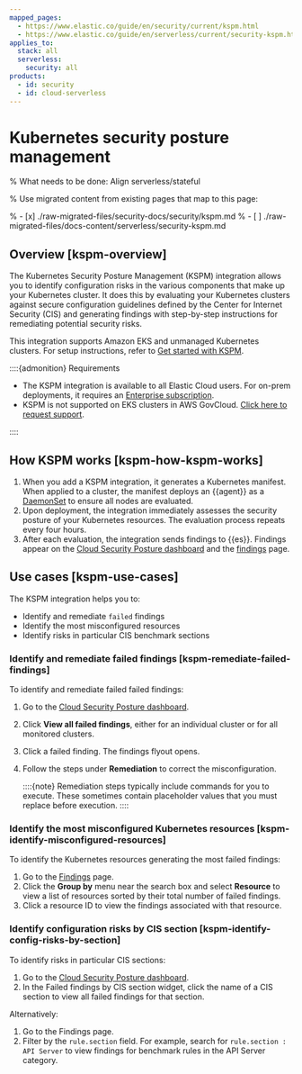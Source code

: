 ```yaml
---
mapped_pages:
  - https://www.elastic.co/guide/en/security/current/kspm.html
  - https://www.elastic.co/guide/en/serverless/current/security-kspm.html
applies_to:
  stack: all
  serverless:
    security: all
products:
  - id: security
  - id: cloud-serverless
---
```


# Kubernetes security posture management

% What needs to be done: Align serverless/stateful

% Use migrated content from existing pages that map to this page:

% - [x] ./raw-migrated-files/security-docs/security/kspm.md
% - [ ] ./raw-migrated-files/docs-content/serverless/security-kspm.md


## Overview [kspm-overview]

The Kubernetes Security Posture Management (KSPM) integration allows you to identify configuration risks in the various components that make up your Kubernetes cluster. It does this by evaluating your Kubernetes clusters against secure configuration guidelines defined by the Center for Internet Security (CIS) and generating findings with step-by-step instructions for remediating potential security risks.

This integration supports Amazon EKS and unmanaged Kubernetes clusters. For setup instructions, refer to [Get started with KSPM](/solutions/security/cloud/get-started-with-kspm.md).

::::{admonition} Requirements
* The KSPM integration is available to all Elastic Cloud users. For on-prem deployments, it requires an [Enterprise subscription](https://www.elastic.co/pricing).
* KSPM is not supported on EKS clusters in AWS GovCloud. [Click here to request support](https://github.com/elastic/kibana/issues/new/choose).

::::



## How KSPM works [kspm-how-kspm-works]

1. When you add a KSPM integration, it generates a Kubernetes manifest. When applied to a cluster, the manifest deploys an {{agent}} as a [DaemonSet](https://kubernetes.io/docs/concepts/workloads/controllers/daemonset) to ensure all nodes are evaluated.
2. Upon deployment, the integration immediately assesses the security posture of your Kubernetes resources. The evaluation process repeats every four hours.
3. After each evaluation, the integration sends findings to {{es}}. Findings appear on the [Cloud Security Posture dashboard](/solutions/security/dashboards/cloud-security-posture-dashboard.md) and the [findings](/solutions/security/cloud/findings-page-2.md) page.


## Use cases [kspm-use-cases]

The KSPM integration helps you to:

* Identify and remediate `failed` findings
* Identify the most misconfigured resources
* Identify risks in particular CIS benchmark sections


### Identify and remediate failed findings [kspm-remediate-failed-findings]

To identify and remediate failed failed findings:

1. Go to the [Cloud Security Posture dashboard](/solutions/security/dashboards/cloud-security-posture-dashboard.md).
2. Click **View all failed findings**, either for an individual cluster or for all monitored clusters.
3. Click a failed finding. The findings flyout opens.
4. Follow the steps under **Remediation** to correct the misconfiguration.

   ::::{note}
   Remediation steps typically include commands for you to execute. These sometimes contain placeholder values that you must replace before execution.
   ::::



### Identify the most misconfigured Kubernetes resources [kspm-identify-misconfigured-resources]

To identify the Kubernetes resources generating the most failed findings:

1. Go to the [Findings](/solutions/security/cloud/findings-page-2.md) page.
2. Click the **Group by** menu near the search box and select **Resource** to view a list of resources sorted by their total number of failed findings.
3. Click a resource ID to view the findings associated with that resource.


### Identify configuration risks by CIS section [kspm-identify-config-risks-by-section]

To identify risks in particular CIS sections:

1. Go to the [Cloud Security Posture dashboard](/solutions/security/dashboards/cloud-security-posture-dashboard.md).
2. In the Failed findings by CIS section widget, click the name of a CIS section to view all failed findings for that section.

Alternatively:

1. Go to the Findings page.
2. Filter by the `rule.section` field. For example, search for `rule.section : API Server` to view findings for benchmark rules in the API Server category.






